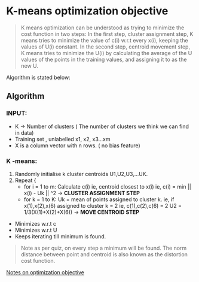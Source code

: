 # K-means optimization objective

> K means optimization can be understood as trying to minimize the cost function in two steps: In the first step, cluster assignment step, K means tries to minimize the value of c(i) w.r.t every x(i), keeping the values of U(i) constant. In the second step, centroid movement step, K means tries to minimize the U(i) by calculating the average of the U values of the points in the training values, and assigning it to as the new U.

Algorithm is stated below:

## Algorithm

### INPUT:

* K -> Number of clusters ( The number of clusters we think we can find in data) 
* Training set , unlabelled x1, x2, x3...xm
* X is a column vector with n rows. ( no bias feature)


### K -means:

1. Randomly initialise k cluster centroids U1,U2,U3,...UK.
2. Repeat { 
   * for i = 1 to m:
        Calculate c(i) ie, centroid  closest to x(i)
        ie, c(i) = min || x(i) - Uk || ^2
    -> **CLUSTER ASSIGNMENT STEP**
   * for k = 1 to K:
        Uk = mean of points assigned to cluster k.
        ie, if x(1),x(2),x(6) assigned to cluster k = 2
        ie, c(1),c(2),c(6) = 2 U2 = 1/3(X(1)+X(2)+X(6))
    -> **MOVE CENTROID STEP**



* Minimizes w.r.t c 
* Minimizes w.r.t U
* Keeps iterating till minimum is found.

> Note as per quiz, on every step a minimum will be found. The norm distance between point and centroid is also known as the distortion cost function.

[Notes on optimization objective](https://coursera.org/learn/machine-learning/lecture/G6QWt/optimization-objective)